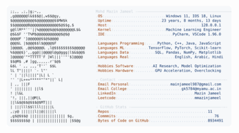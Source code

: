 <picture>
  <source srcset="https://raw.githubusercontent.com/mmazinjameel/mmazinjameel/main/dark_mode.svg?v=1752841306" media="(prefers-color-scheme: dark)">
  <img src="https://raw.githubusercontent.com/mmazinjameel/mmazinjameel/main/light_mode.svg?v=1752841306">
</picture>
